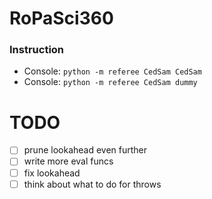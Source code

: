 # RoPaSci360
### Instruction
- Console: `python -m referee CedSam CedSam`
- Console: `python -m referee CedSam dummy`
# TODO
- [ ] prune lookahead even further
- [ ] write more eval funcs
- [ ] fix lookahead
- [ ] think about what to do for throws
